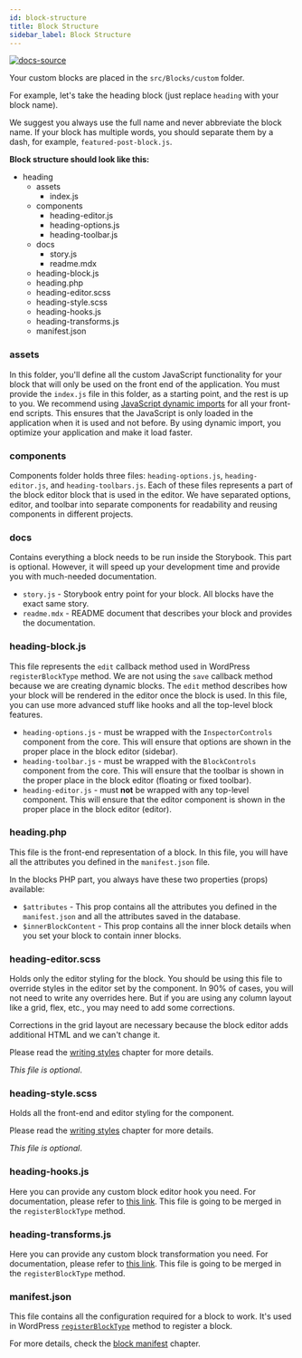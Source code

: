 ```yaml
---
id: block-structure
title: Block Structure
sidebar_label: Block Structure
---
```


[![docs-source](https://img.shields.io/badge/source-eigthshift--frontend--libs-yellow?style=for-the-badge&logo=javascript&labelColor=2a2a2a)](https://github.com/infinum/eightshift-frontend-libs/blob/4.0.0/blocks/init/src/blocks/)

Your custom blocks are placed in the `src/Blocks/custom` folder.

For example, let's take the heading block (just replace `heading` with your block name).

We suggest you always use the full name and never abbreviate the block name. If your block has multiple words, you should separate them by a dash, for example, `featured-post-block.js`.

**Block structure should look like this:**

* heading
  * assets
    * index.js
  * components
    * heading-editor.js
    * heading-options.js
    * heading-toolbar.js
  * docs
    * story.js
    * readme.mdx
  * heading-block.js
  * heading.php
  * heading-editor.scss
  * heading-style.scss
  * heading-hooks.js
  * heading-transforms.js
  * manifest.json

### assets

In this folder, you'll define all the custom JavaScript functionality for your block that will only be used on the front end of the application. You must provide the `index.js` file in this folder, as a starting point, and the rest is up to you. We recommend using [JavaScript dynamic imports](dynamic-import) for all your front-end scripts. This ensures that the JavaScript is only loaded in the application when it is used and not before. By using dynamic import, you optimize your application and make it load faster.

### components
Components folder holds three files: `heading-options.js`, `heading-editor.js`, and `heading-toolbars.js`. Each of these files represents a part of the block editor block that is used in the editor. We have separated options, editor, and toolbar into separate components for readability and reusing components in different projects.

### docs
Contains everything a block needs to be run inside the Storybook. This part is optional. However, it will speed up your development time and provide you with much-needed documentation.

- `story.js` - Storybook entry point for your block. All blocks have the exact same story.
- `readme.mdx` - README document that describes your block and provides the documentation.

### heading-block.js
This file represents the `edit` callback method used in WordPress `registerBlockType` method.
We are not using the `save` callback method because we are creating dynamic blocks. The `edit` method describes how your block will be rendered in the editor once the block is used. In this file, you can use more advanced stuff like hooks and all the top-level block features.


- `heading-options.js` - must be wrapped with the `InspectorControls` component from the core. This will ensure that options are shown in the proper place in the block editor (sidebar).
- `heading-toolbar.js` - must be wrapped with the `BlockControls` component from the core. This will ensure that the toolbar is shown in the proper place in the block editor (floating or fixed toolbar).
- `heading-editor.js` - must **not** be wrapped with any top-level component. This will ensure that the editor component is shown in the proper place in the block editor (editor).

### heading.php
This file is the front-end representation of a block. In this file, you will have all the attributes you defined in the `manifest.json` file.

In the blocks PHP part, you always have these two properties (props) available:

- `$attributes` - This prop contains all the attributes you defined in the `manifest.json` and all the attributes saved in the database.
- `$innerBlockContent` - This prop contains all the inner block details when you set your block to contain inner blocks.

### heading-editor.scss
Holds only the editor styling for the block. You should be using this file to override styles in the editor set by the component. In 90% of cases, you will not need to write any overrides here. But if you are using any column layout like a grid, flex, etc., you may need to add some corrections.

Corrections in the grid layout are necessary because the block editor adds additional HTML and we can't change it.

Please read the [writing styles](writing-styles) chapter for more details.

_This file is optional_.

### heading-style.scss
Holds all the front-end and editor styling for the component.

Please read the [writing styles](writing-styles) chapter for more details.

_This file is optional_.

### heading-hooks.js

Here you can provide any custom block editor hook you need. For documentation, please refer to [this link](https://developer.wordpress.org/block-editor/developers/filters/block-filters/). This file is going to be merged in the `registerBlockType` method.

### heading-transforms.js

Here you can provide any custom block transformation you need. For documentation, please refer to [this link](https://developer.wordpress.org/block-editor/developers/block-api/block-transforms/). This file is going to be merged in the `registerBlockType` method.

### manifest.json
This file contains all the configuration required for a block to work. It's used in WordPress [`registerBlockType`](https://developer.wordpress.org/block-editor/developers/block-api/block-registration/) method to register a block.

For more details, check the [block manifest](block-manifest) chapter.

<div class="legacy-badge legacy-badge--v5"></div>
